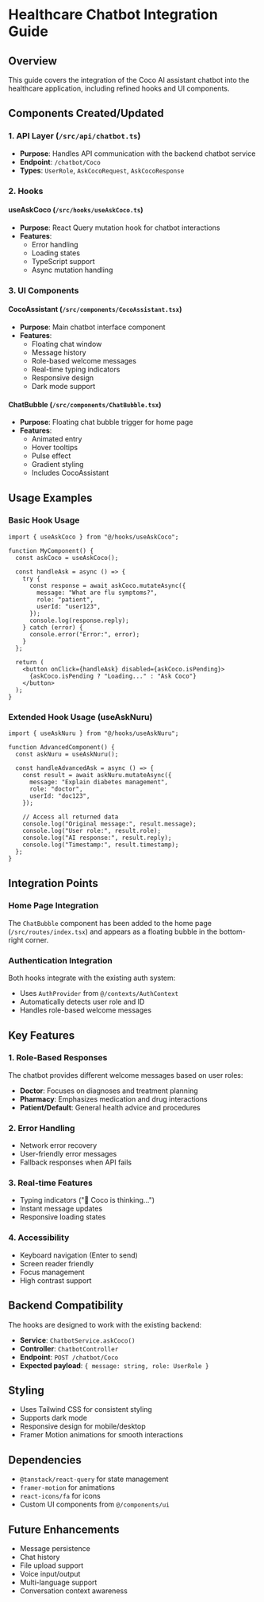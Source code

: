 # Healthcare Chatbot Integration Guide

## Overview

This guide covers the integration of the Coco AI assistant chatbot into the healthcare application, including refined hooks and UI components.

## Components Created/Updated

### 1. API Layer (`/src/api/chatbot.ts`)

- **Purpose**: Handles API communication with the backend chatbot service
- **Endpoint**: `/chatbot/Coco`
- **Types**: `UserRole`, `AskCocoRequest`, `AskCocoResponse`

### 2. Hooks

#### useAskCoco (`/src/hooks/useAskCoco.ts`)

- **Purpose**: React Query mutation hook for chatbot interactions
- **Features**:
  - Error handling
  - Loading states
  - TypeScript support
  - Async mutation handling

### 3. UI Components

#### CocoAssistant (`/src/components/CocoAssistant.tsx`)

- **Purpose**: Main chatbot interface component
- **Features**:
  - Floating chat window
  - Message history
  - Role-based welcome messages
  - Real-time typing indicators
  - Responsive design
  - Dark mode support

#### ChatBubble (`/src/components/ChatBubble.tsx`)

- **Purpose**: Floating chat bubble trigger for home page
- **Features**:
  - Animated entry
  - Hover tooltips
  - Pulse effect
  - Gradient styling
  - Includes CocoAssistant

## Usage Examples

### Basic Hook Usage

```tsx
import { useAskCoco } from "@/hooks/useAskCoco";

function MyComponent() {
  const askCoco = useAskCoco();

  const handleAsk = async () => {
    try {
      const response = await askCoco.mutateAsync({
        message: "What are flu symptoms?",
        role: "patient",
        userId: "user123",
      });
      console.log(response.reply);
    } catch (error) {
      console.error("Error:", error);
    }
  };

  return (
    <button onClick={handleAsk} disabled={askCoco.isPending}>
      {askCoco.isPending ? "Loading..." : "Ask Coco"}
    </button>
  );
}
```

### Extended Hook Usage (useAskNuru)

```tsx
import { useAskNuru } from "@/hooks/useAskNuru";

function AdvancedComponent() {
  const askNuru = useAskNuru();

  const handleAdvancedAsk = async () => {
    const result = await askNuru.mutateAsync({
      message: "Explain diabetes management",
      role: "doctor",
      userId: "doc123",
    });

    // Access all returned data
    console.log("Original message:", result.message);
    console.log("User role:", result.role);
    console.log("AI response:", result.reply);
    console.log("Timestamp:", result.timestamp);
  };
}
```

## Integration Points

### Home Page Integration

The `ChatBubble` component has been added to the home page (`/src/routes/index.tsx`) and appears as a floating bubble in the bottom-right corner.

### Authentication Integration

Both hooks integrate with the existing auth system:

- Uses `AuthProvider` from `@/contexts/AuthContext`
- Automatically detects user role and ID
- Handles role-based welcome messages

## Key Features

### 1. Role-Based Responses

The chatbot provides different welcome messages based on user roles:

- **Doctor**: Focuses on diagnoses and treatment planning
- **Pharmacy**: Emphasizes medication and drug interactions
- **Patient/Default**: General health advice and procedures

### 2. Error Handling

- Network error recovery
- User-friendly error messages
- Fallback responses when API fails

### 3. Real-time Features

- Typing indicators ("🤖 Coco is thinking...")
- Instant message updates
- Responsive loading states

### 4. Accessibility

- Keyboard navigation (Enter to send)
- Screen reader friendly
- Focus management
- High contrast support

## Backend Compatibility

The hooks are designed to work with the existing backend:

- **Service**: `ChatbotService.askCoco()`
- **Controller**: `ChatbotController`
- **Endpoint**: `POST /chatbot/Coco`
- **Expected payload**: `{ message: string, role: UserRole }`

## Styling

- Uses Tailwind CSS for consistent styling
- Supports dark mode
- Responsive design for mobile/desktop
- Framer Motion animations for smooth interactions

## Dependencies

- `@tanstack/react-query` for state management
- `framer-motion` for animations
- `react-icons/fa` for icons
- Custom UI components from `@/components/ui`

## Future Enhancements

- Message persistence
- Chat history
- File upload support
- Voice input/output
- Multi-language support
- Conversation context awareness
